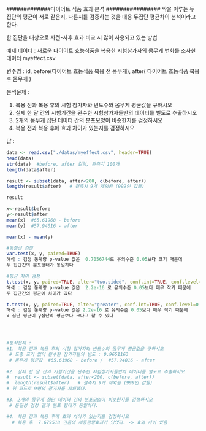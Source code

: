 #############다이어트 식품 효과 분석 ################
짝을 이루는 두 집단의 평균이 서로 같은지, 다른지를 검증하는 것을 대응 두집단 평균차이 분석이라고 한다.

한 집단을 대상으로 사전-사후 효과 비교 시 많이 사용되고 있는 방법

예제 데이터 : 새로운 다이어트 효능식품을 복용한 시험참가자의 몸무게 변화를 조사한 데이터
myeffect.csv

변수명 : id, before(다이어트 효능식품 복용 전 몸무게), after( 다이어트 효능식품 복용 후 몸무게 )

분석문제 :
  1. 복용 전과 복용 후의 시험 참가자와 빈도수와 몸무게 평균값을 구하시오
2. 실제 한 달 간의 시험기간을 완수한 시험참가자들만의 데이터를 별도로 추출하시오
3. 2개의 몸무게 집단 데이터 간의 분포모양이 비슷한지를 검정하시오
4. 복용 전과 복용 후에 효과 차이가 있는지를 검정하시오



답 : 

```r
data <- read.csv("./datas/myeffect.csv", header=TRUE)
head(data)
str(data)  #before, after 컬럼, 관측치 100개
length(data$after)

result <- subset(data, after<200, c(before, after))
length(result$after)   # 결측치 9개 제외됨 (999인 값들)

result

x<-result$before
y<-result$after
mean(x)  #65.61968 - before
mean(y)  #57.94016 - after

mean(x) - mean(y)

#동질성 검정
var.test(x, y, paired=TRUE)
해석 : 검정 통계량 p-value 값은  0.7056744로 유의수준 0.05보다 크기 때문에
두 집단간의 분포형태가 동일하다

#평균 차이 검정
t.test(x, y, paired=TRUE, alter="two.sided", conf.int=TRUE, conf.level=0.95)
해석 : 검정 통계량 p-value 값은  2.2e-16 로 유의수준 0.05보다 매우 작기 때문에
두 집단간의 평균에 차이가 있다 

t.test(x, y, paired=TRUE, alter="greater", conf.int=TRUE, conf.level=0.95)
해석 : 검정 통계량 p-value 값은 2.2e-16 로 유의수준 0.05보다 매우 작기 때문에
x 집단 평균이 y집단의 평균보다 크다고 할 수 있다




#분석문제 :
#1. 복용 전과 복용 후의 시험 참가자와 빈도수와 몸무게 평균값을 구하시오
 # 도중 포기 없이 완수한 참가자들의 빈도 : 0.9651163
 # 몸무게 평균값  #65.61968 - before /  #57.94016 - after
  
#2. 실제 한 달 간의 시험기간을 완수한 시험참가자들만의 데이터를 별도로 추출하시오
#  result <- subset(data, after<200, c(before, after))
#  length(result$after)   # 결측치 9개 제외됨 (999인 값들)
# 위 코드로 9명의 참가자를 제외했다.

#3. 2개의 몸무게 집단 데이터 간의 분포모양이 비슷한지를 검정하시오
 # 동질성 검정 결과 분포 형태가 동일하다.

#4. 복용 전과 복용 후에 효과 차이가 있는지를 검정하시오
  # 복용 후  7.679518 만큼의 체중감량효과가 있었다. -> 효과 차이 있음
  
```



  # 

